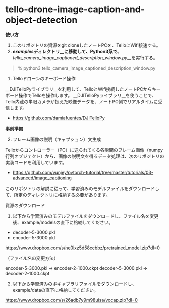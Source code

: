 # tello-drone-image-caption-and-object-detection

__使い方__ 

1. このリポジトリの資源をgit cloneしたノートPCを、TelloにWifi接速する。
2. __*examples*ディレクトリ__に移動して、Python3系で、__*tello_camera_image_captioned_description_window.py*__を実行する。

> % python3 tello_camera_image_captioned_description_window.py


1. Telloドローンのキーボード操作

__DJITelloPyライブラリ__を利用して、TelloとWifi接続したノートPCからキーボード操作でTelloを操作します。
__DJITelloPyライブラリ__を使うことで、Tello内蔵の単眼カメラが捉えた映像データを、ノートPC側でリアルタイムに受信します。

- https://github.com/damiafuentes/DJITelloPy

__事前準備__

2. フレーム画像の説明（キャプション）文生成

Telloからコントローラー（PC）に送られてくる各瞬間のフレーム画像（numpy行列オブジェクト）から、画像の説明文を得るデータ処理は、次のリポジトリの実装コードを利用しています。

- https://github.com/yunjey/pytorch-tutorial/tree/master/tutorials/03-advanced/image_captioning

このリポジトリの解説に従って、学習済みのモデルファイルをダウンロードして、所定のディレクトリに格納する必要があります。

資源のダウンロード

1. 以下から学習済みのモデルファイルをダウンロードし、ファイル名を変更後、example/modelsの直下に格納してください。

- decoder-5-3000.pkl
- encoder-5-3000.pkl

https://www.dropbox.com/s/ne0ixz5d58ccbbz/pretrained_model.zip?dl=0

（ファイル名の変更方法）

encoder-5-3000.pkl → encoder-2-1000.ckpt
decoder-5-3000.pkl → decoder-2-1000.ckpt

2. 以下から学習済みのボキャブラリファイルをダウンロードし、example/dataの直下に格納してください。

https://www.dropbox.com/s/26adb7y9m98uisa/vocap.zip?dl=0

